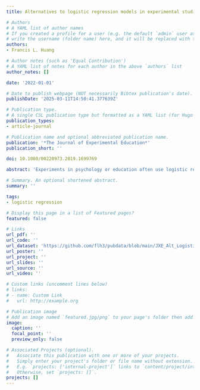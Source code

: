 ```yaml
---
title: Alternatives to logistic regression models in experimental studies

# Authors
# A YAML list of author names
# If you created a profile for a user (e.g. the default `admin` user at `content/authors/admin/`), 
# write the username (folder name) here, and it will be replaced with their full name and linked to their profile.
authors:
- Francis L. Huang

# Author notes (such as 'Equal Contribution')
# A YAML list of notes for each author in the above `authors` list
author_notes: []

date: '2022-01-01'

# Date to publish webpage (NOT necessarily Bibtex publication's date).
publishDate: '2025-03-11T14:50:41.377639Z'

# Publication type.
# A single CSL publication type but formatted as a YAML list (for Hugo requirements).
publication_types:
- article-journal

# Publication name and optional abbreviated publication name.
publication: '*The Journal of Experimental Education*'
publication_short: ''

doi: 10.1080/00220973.2019.1699769

abstract: 'Experiments in psychology or education often use logistic regression models (LRMs) when analyzing binary outcomes. However, a challenge with LRMs is that results are generally difficult to understand. We present alternatives to LRMs in the analysis of experiments and discuss the linear probability model, the log-binomial model, and the modified Poisson regression model. A Monte Carlo simulation assessed bias in point estimates and standard errors as well as power and Type I error rates of the different methods. Findings show that the linear probability and the modified Poisson regression models are valid, unbiased, and in some cases, better alternatives to the LRM when the predictor of interest is a binary variable. An applied example is provided as well.'

# Summary. An optional shortened abstract.
summary: ''

tags: 
- logistic regression

# Display this page in a list of Featured pages?
featured: false

# Links
url_pdf: ''
url_code: ''
url_dataset: 'https://github.com/flh3/pubdata/blob/main/JXE_Alt_Logistic/jxe.rdata?raw=true'
url_poster: ''
url_project: ''
url_slides: ''
url_source: ''
url_video: ''

# Custom links (uncomment lines below)
# links:
# - name: Custom Link
#   url: http://example.org

# Publication image
# Add an image named `featured.jpg/png` to your page's folder then add a caption below.
image:
  caption: ''
  focal_point: ''
  preview_only: false

# Associated Projects (optional).
#   Associate this publication with one or more of your projects.
#   Simply enter your project's folder or file name without extension.
#   E.g. `projects: ['internal-project']` links to `content/project/internal-project/index.md`.
#   Otherwise, set `projects: []`.
projects: []
---
```

